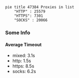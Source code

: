 
```mermaid
pie title 47384 Proxies in list
    "HTTP" : 25579
    "HTTPS": 7301
    "SOCKS" : 20066
```

### Some Info
#### Average Timeout

- mixed: 3.1s
- http: 1.5s
- https: 8.5s
- socks: 6.2s